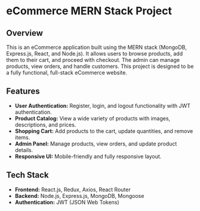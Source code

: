 
# eCommerce MERN Stack Project

## Overview
This is an eCommerce application built using the MERN stack (MongoDB, Express.js, React, and Node.js). It allows users to browse products, add them to their cart, and proceed with checkout. The admin can manage products, view orders, and handle customers. This project is designed to be a fully functional, full-stack eCommerce website.

## Features
- **User Authentication:** Register, login, and logout functionality with JWT authentication.
- **Product Catalog:** View a wide variety of products with images, descriptions, and prices.
- **Shopping Cart:** Add products to the cart, update quantities, and remove items.
- **Admin Panel:** Manage products, view orders, and update product details.
- **Responsive UI:** Mobile-friendly and fully responsive layout.

## Tech Stack
- **Frontend:** React.js, Redux, Axios, React Router
- **Backend:** Node.js, Express.js, MongoDB, Mongoose
- **Authentication:** JWT (JSON Web Tokens)



